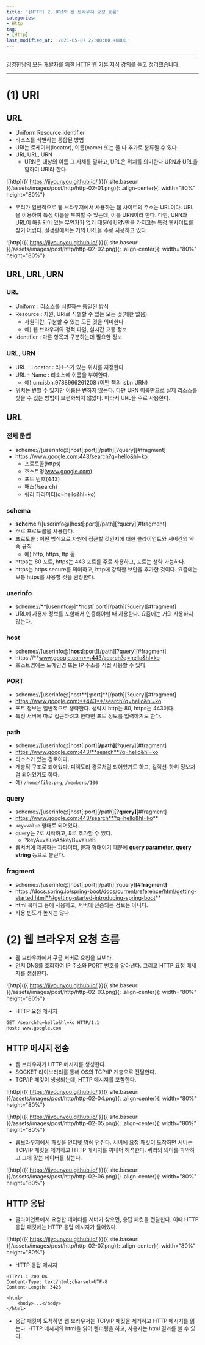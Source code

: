 ```yaml
---
title: '[HTTP] 2. URI와 웹 브라우저 요청 흐름'
categories:
- Http
tag:
- [Http]
last_modified_at: '2021-05-07 22:00:00 +0800'
---
```


---

김영한님의 [모든 개발자를 위한 HTTP 웹 기본 지식](https://www.inflearn.com/course/http-%EC%9B%B9-%EB%84%A4%ED%8A%B8%EC%9B%8C%ED%81%AC) 강의를 듣고 정리했습니다.

---
# (1) URI

## URL

- Uniform Resource Identifier
- 리소스를 식별하는 통합된 방법
- URI는 로케이터(locator), 이름(name) 또는 둘 다 추가로 분류될 수 있다.
- URI, URL, URN
    - URN은 대상의 이름 그 자체를 말하고, URL은 위치를 의미한다 URN과 URL을 합하여 URI라 한다.

![http]({{ https://jiyounyou.github.io/ }}{{ site.baseurl }}/assets/images/post/http/http-02-01.png){: .align-center}{: width="80%" height="80%"}

- 우리가 일반적으로 웹 브라우저에서 사용하는 웹 사이트의 주소는 URL이다. URL을 이용하여 특정 이름을 부여할 수 있는데, 이를 URN이라 한다. 다만, URN과 URL이 매핑되어 있는 무언가가 없기 때문에 URN만을 가지고는 특정 웹사이트를 찾기 어렵다. 실생활에서는 거의 URL을 주로 사용하고 있다.

![http]({{ https://jiyounyou.github.io/ }}{{ site.baseurl }}/assets/images/post/http/http-02-02.png){: .align-center}{: width="80%" height="80%"}


## URL, URL, URN

### URL

- Uniform : 리소스를 식별하는 통일된 방식
- Resource : 자원, URI로 식별할 수 있는 모든 것(제한 없음)
    - 자원이란, 구분할 수 있는 모든 것을 의미한다
    - 예) 웹 브라우저의 정적 파일, 실시간 교통 정보
- Identifier : 다른 항목과 구분하는데 필요한 정보

### URL, URN

- URL - Locator : 리소스가 있는 위치를 지정한다.
- URL - Name : 리소스에 이름을 부여한다.
    - 예) urn:isbn:9788966261208 (어떤 책의 isbn URN)
- 위치는 변할 수 있지만 이름은 변하지 않는다. 다만 URN 이름만으로 실제 리소스를 찾을 수 있는 방법이 보편화되지 않았다. 따라서 URL을 주로 사용한다.

## URL

### 전체 문법

- scheme://[userinfo@]host[:port][/path][?query][#fragment]
- https://www.google.com:443/search?q=hello&hl=ko
    - 프로토콜(https)
    - 호스트명(www.google.com)
    - 포트 번호(443)
    - 패스(/search)
    - 쿼리 파라미터(q=hello&hl=ko)

### schema

- **scheme**://[userinfo@]host[:port][/path][?query][#fragment]
- 주로 프로토콜을 사용한다.
- 프로토콜 : 어떤 방식으로 자원에 접근할 것인지에 대한 클라이언트와 서버간의 약속 규칙
    - 예) http, https, ftp 등
- https는 80 포트, https는 443 포트를 주로 사용하고, 포트는 생략 가능하다.
- https는 https secure를 의미하고, http에 강력한 보안을 추가한 것이다. 요즘에는 보통 https를 사용할 것을 권장한다.

### userinfo

- scheme://**[userinfo@]**host[:port][/path][?query][#fragment]
- URL에 사용자 정보를 포함해서 인증해야할 때 사용한다. 요즘에는 거의 사용하지 않는다.

### host

- scheme://[userinfo@]**host**[:port][/path][?query][#fragment]
- https://**www.google.com**:443/search?q=hello&hl=ko
- 호스트명에는 도메인명 또는 IP 주소를 직접 사용할 수 있다.

### PORT

- scheme://[userinfo@]host**[:port]**[/path][?query][#fragment]
- https://www.google.com:**443**/search?q=hello&hl=ko
- 포트 정보는 일반적으로 생략한다. 생략시 http는 80, https는 443이다.
- 특정 서버에 따로 접근하려고 한다면 포트 정보를 입력하기도 한다.

### path

- scheme://[userinfo@]host[:port]**[/path]**[?query][#fragment]
- https://www.google.com:443/**search**?q=hello&hl=ko
- 리소스가 있는 경로이다.
- 계층적 구조로 되어있다. 디렉토리 경로처럼 되어있기도 하고, 컬렉션-하위 정보처럼 되어있기도 하다.
- 예) `/home/file.png`, `/members/100`

### query

- scheme://[userinfo@]host[:port][/path]**[?query]**[#fragment]
- https://www.google.com:443/search**?q=hello&hl=ko**
- `key=value` 형태로 되어있다.
- query는 ?로 시작하고, &로 추가할 수 있다.
    - ?keyA=valueA&keyB=valueB
- 웹서버에 제공하는 파라미터, 문자 형태이기 때문에 **query parameter**, **query string** 등으로 불린다.

### fragment

- scheme://[userinfo@]host[:port][/path][?query]**[#fragment]**
- https://docs.spring.io/spring-boot/docs/current/reference/html/getting-started.html**#getting-started-introducing-spring-boot**
- html 북마크 등에 사용하고, 서버에 전송되는 정보는 아니다.
- 사용 빈도가 높지는 않다.

# (2) 웹 브라우저 요청 흐름

- 웹 브라우저에서 구글 서버로 요청을 보낸다.
- 먼저 DNS를 조회하여 IP 주소와 PORT 번호를 알아낸다. 그리고 HTTP 요청 메세지를 생성한다.

![http]({{ https://jiyounyou.github.io/ }}{{ site.baseurl }}/assets/images/post/http/http-02-03.png){: .align-center}{: width="80%" height="80%"}

- HTTP 요청 메시지

```
GET /search?q=hello&hl=ko HTTP/1.1
Host: www.google.com
```

## HTTP 메시지 전송

- 웹 브라우저가 HTTP 메시지를 생성한다.
- SOCKET 라이브러리를 통해 OS의 TCP/IP 계층으로 전달한다.
- TCP/IP 패킷이 생성되는데, HTTP 메시지를 포함한다.

![http]({{ https://jiyounyou.github.io/ }}{{ site.baseurl }}/assets/images/post/http/http-02-04.png){: .align-center}{: width="80%" height="80%"}

![http]({{ https://jiyounyou.github.io/ }}{{ site.baseurl }}/assets/images/post/http/http-02-05.png){: .align-center}{: width="80%" height="80%"}

- 웹브라우저에서 패킷을 인터넷 망에 던진다. 서버에 요청 패킷이 도착하면 서버는 TCP/IP 패킷을 제거하고 HTTP 메시지를 꺼내어 해석한다. 쿼리의 의미를 파악하고 그에 맞는 데이터를 찾는다.

![http]({{ https://jiyounyou.github.io/ }}{{ site.baseurl }}/assets/images/post/http/http-02-06.png){: .align-center}{: width="80%" height="80%"}

## HTTP 응답

- 클라이언트에서 요청한 데이터를 서버가 찾으면, 응답 패킷을 전달한다. 이때 HTTP 응답 패킷에는 HTTP 응답 메시지가 들어있다.

![http]({{ https://jiyounyou.github.io/ }}{{ site.baseurl }}/assets/images/post/http/http-02-07.png){: .align-center}{: width="80%" height="80%"}

- HTTP 응답 메시지

```
HTTP/1.1 200 OK
Content-Type: text/html;charset=UTF-8 
Content-Length: 3423

<html>
	<body>...</body>
</html>
```

- 응답 패킷이 도착하면 웹 브라우저는 TCP/IP 패킷을 제거하고 HTTP 메시지를 읽는다. HTTP 메시지의 html을 읽어 렌더링을 하고, 사용자는 html 결과를 볼 수 있다.